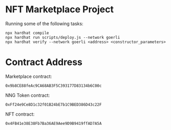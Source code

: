 # NFT Marketplace Project 

Running some of the following tasks:
```shell
npx hardhat compile
npx hardhat run scripts/deploy.js --network goerli
npx hardhat verify --network goerli <address> <constructor_parameters>
```
# Contract Address

Marketplace contract: 
```shell
0x9b8CE88feAc9CA68AB3F5C393177D83134b6C00c
```

NNG Token contract: 
```shell
0xFf24e9Ce8D1c32f01B24bE7b1C9BED386D43c22F
```

NFT contract: 
```shell
0x4FB41e38E38Fb7Ba36AE9Aee9D9B9419ffAD7A5A
```
